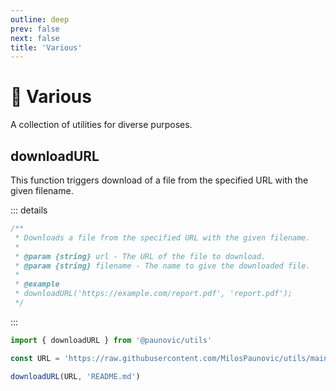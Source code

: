 ```yaml
---
outline: deep
prev: false
next: false
title: 'Various'
---
```


# 🧩 Various

A collection of utilities for diverse purposes.

## downloadURL <Badge type="tip" text="^0.0.4" />

This function triggers download of a file from the specified URL with the given filename.

::: details
```ts
/**
 * Downloads a file from the specified URL with the given filename.
 *
 * @param {string} url - The URL of the file to download.
 * @param {string} filename - The name to give the downloaded file.
 *
 * @example
 * downloadURL('https://example.com/report.pdf', 'report.pdf');
 */
```
:::
```ts
import { downloadURL } from '@paunovic/utils'

const URL = 'https://raw.githubusercontent.com/MilosPaunovic/utils/main/README.md'

downloadURL(URL, 'README.md')
```
